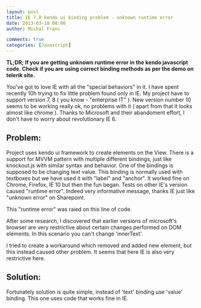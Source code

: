 ```yaml
---
layout: post
title: IE 7,8 kendo ui binding problem - unknown runtime error
date: 2013-03-18 08:00
author: Michal Franc

comments: true
categories: [Javascript]
---
```

<strong>TL;DR; If you are getting unknown runtime error in the kendo javascript code. Check if you are using correct binding methods as per the demo on telerik site.</strong>

You've got to love IE with all the "special behaviors" in it. I have spent recently 10h trying to fix little problem found only in IE. My project have to support version 7, 8 ( you know - "enterprise IT" ). New version number 10 seems to be working really ok, no problems with it ( apart from that it looks almost like chrome ). Thanks to Microsoft and their abandoment effort, I don't have to worry about revolutionary IE 6.

<h2>Problem:</h2>

Project uses kendo ui framework to create elements on the View. There is a support for MVVM pattern with multiple different bindings, just like knockout.js with similar syntax and behavior. One of the bindings is supposed to be changing text value. This binding is normally used with textboxes but we have used it with "label" and "anchor". It worked fine on Chrome, Firefox, IE 10 but then the fun began. Tests on other IE's version caused "runtime error". Indeed very informative message, thanks IE just like "unknown error" on Sharepoint.

This "runtime error" was raied on this line of code.

After some research, I discovered that earlier versions of microsoft's browser are very restrictive about certain changes performed on DOM elements. In this scenario you can't change 'innerText'.

I tried to create a workaround which removed and added new element, but this instead caused other problem. It seems that here IE is also very restrictive here.

<h2>Solution:</h2>

Fortunately solution is quite simple, instead of 'text' binding use 'value' binding. This one uses code that works fine in IE.
